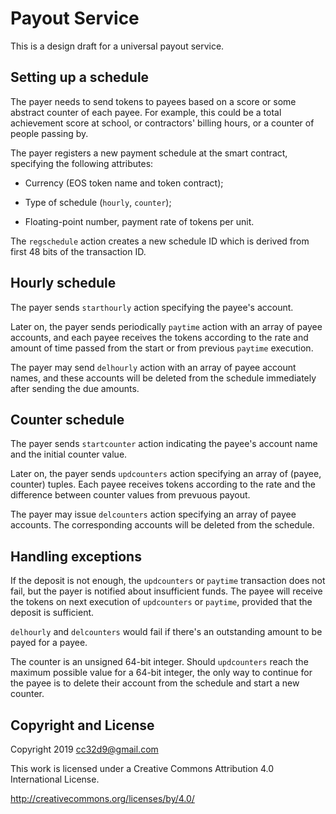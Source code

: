 # Payout Service

This is a design draft for a universal payout service.


## Setting up a schedule

The payer needs to send tokens to payees based on a score or some
abstract counter of each payee. For example, this could be a total
achievement score at school, or contractors' billing hours, or a counter
of people passing by.

The payer registers a new payment schedule at the smart contract,
specifying the following attributes:

* Currency (EOS token name and token contract);

* Type of schedule (`hourly`, `counter`);

* Floating-point number, payment rate of tokens per unit.

The `regschedule` action creates a new schedule ID which is derived from
first 48 bits of the transaction ID.



## Hourly schedule

The payer sends `starthourly` action specifying the payee's account.

Later on, the payer sends periodically `paytime` action with an array of
payee accounts, and each payee receives the tokens according to the rate
and amount of time passed from the start or from previous `paytime`
execution.

The payer may send `delhourly` action with an array of payee account
names, and these accounts will be deleted from the schedule immediately
after sending the due amounts.



## Counter schedule

The payer sends `startcounter` action indicating the payee's account
name and the initial counter value.

Later on, the payer sends `updcounters` action specifying an array of
(payee, counter) tuples. Each payee receives tokens according to the
rate and the difference between counter values from prevuous payout.

The payer may issue `delcounters` action specifying an array of payee
accounts. The corresponding accounts will be deleted from the schedule.



## Handling exceptions

If the deposit is not enough, the `updcounters` or `paytime` transaction
does not fail, but the payer is notified about insufficient funds. The
payee will receive the tokens on next execution of `updcounters` or
`paytime`, provided that the deposit is sufficient.

`delhourly` and `delcounters` would fail if there's an outstanding
amount to be payed for a payee.

The counter is an unsigned 64-bit integer. Should `updcounters` reach
the maximum possible value for a 64-bit integer, the only way to
continue for the payee is to delete their account from the schedule and
start a new counter.











## Copyright and License

Copyright 2019 cc32d9@gmail.com

This work is licensed under a Creative Commons Attribution 4.0
International License.

http://creativecommons.org/licenses/by/4.0/
